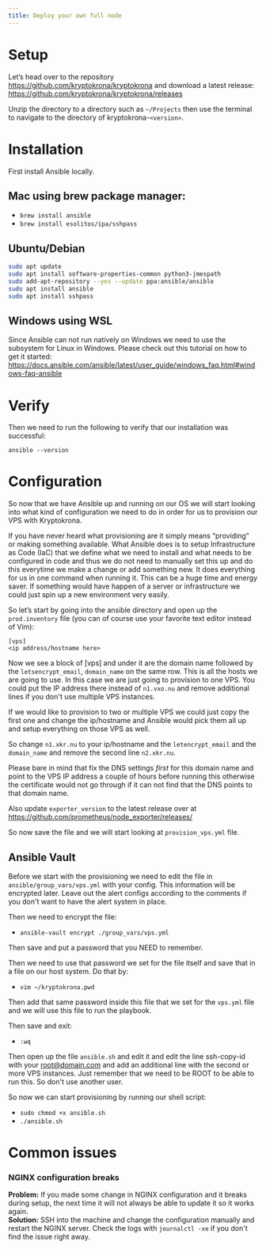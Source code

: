 ```yaml
---
title: Deploy your own full node
---
```


# Setup

Let’s head over to the repository https://github.com/kryptokrona/kryptokrona and download a latest release: https://github.com/kryptokrona/kryptokrona/releases

Unzip the directory to a directory such as `~/Projects` then use the terminal to navigate to the directory of kryptokrona-`<version>`.

# Installation

First install Ansible locally.

## Mac using brew package manager:

- `brew install ansible`
- `brew install esolitos/ipa/sshpass`

## Ubuntu/Debian

```sh
sudo apt update
sudo apt install software-properties-common python3-jmespath
sudo add-apt-repository --yes --update ppa:ansible/ansible
sudo apt install ansible
sudo apt install sshpass
```

## Windows using WSL

Since Ansible can not run natively on Windows we need to use the subsystem for Linux in Windows. Please check out this tutorial on how to get it started: https://docs.ansible.com/ansible/latest/user_guide/windows_faq.html#windows-faq-ansible

# Verify

Then we need to run the following to verify that our installation was successful:

`ansible --version`

# Configuration

So now that we have Ansible up and running on our OS we will start looking into what kind of configuration we need to do in order for us to provision our VPS with Kryptokrona.

If you have never heard what provisioning are it simply means “providing” or making something available. What Ansible does is to setup Infrastructure as Code (IaC) that we define what we need to install and what needs to be configured in code and thus we do not need to manually set this up and do this everytime we make a change or add something new. It does everything for us in one command when running it. This can be a huge time and energy saver. If something would have happen of a server or infrastructure we could just spin up a new environment very easily.

So let’s start by going into the ansible directory and open up the `prod.inventory` file (you can of course use your favorite text editor instead of Vim):

``` 
[vps]
<ip address/hostname here>
```

Now we see a block of [vps] and under it are the domain name followed by the `letsencrypt_email`, `domain_name` on the same row. This is all the hosts we are going to use. In this case we are just going to provision to one VPS. You could put the IP address there instead of `n1.vxo.nu` and remove additional lines if you don't use multiple VPS instances.

If we would like to provision to two or multiple VPS we could just copy the first one and change the ip/hostname and Ansible would pick them all up and setup everything on those VPS as well.

So change  `n1.xkr.nu` to your ip/hostname and the `letencrypt_email` and the `domain_name` and remove the second line `n2.xkr.nu`.

Please bare in mind that fix the DNS settings *first* for this domain name and point to the VPS IP address a couple of hours before running this otherwise the certificate would not go through if it can not find that the DNS points to that domain name.

Also update `exporter_version` to the latest release over at https://github.com/prometheus/node_exporter/releases/

So now save the file and we will start looking at `provision_vps.yml` file.

## Ansible Vault

Before we start with the provisioning we need to edit the file in `ansible/group_vars/vps.yml` with your config. This information will be encrypted later. Leave out the alert configs according to the comments if you don't want to have the alert system in place. 

Then we need to encrypt the file:

- `ansible-vault encrypt ./group_vars/vps.yml`

Then save and put a password that you NEED to remember.

Then we need to use that password we set for the file itself and save that in a file on our host system. Do that by:

- `vim ~/kryptokrona.pwd`

Then add that same password inside this file that we set for the `vps.yml` file and we will use this file to run the playbook.

Then save and exit:

- `:wq`

Then open up the file `ansible.sh` and edit it and edit the line ssh-copy-id with your root@domain.com and add an additional line with the second or more VPS instances. Just remember that we need to be ROOT to be able to run this. So don't use another user.

So now we can start provisioning by running our shell script:

- `sudo chmod +x ansible.sh`
- `./ansible.sh`

# Common issues

### NGINX configuration breaks

**Problem:** If you made some change in NGINX configuration and it breaks during setup, the next time it will not always be able to update it so it works again.\
**Solution:** SSH into the machine and change the configuration manually and restart the NGINX server. Check the logs with `journalctl -xe` if you don't find the issue right away.